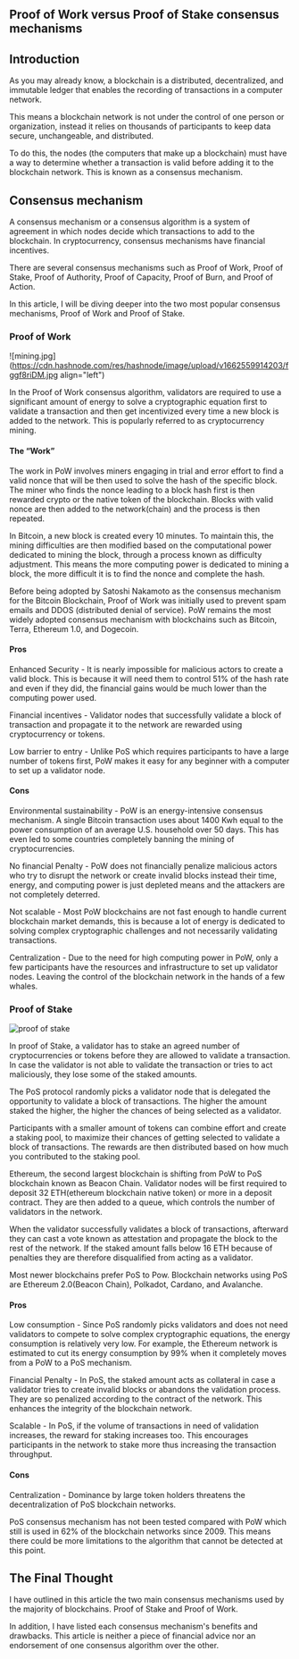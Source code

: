 ## Proof of Work versus Proof of Stake consensus mechanisms


## Introduction

As you may already know, a blockchain is a distributed, decentralized, and immutable ledger that enables the recording of transactions in a computer network.

This means a blockchain network is not under the control of one person or organization, instead it relies on thousands of participants to keep data secure, unchangeable, and distributed.

To do this, the nodes (the computers that make up a blockchain) must have a way to determine whether a transaction is valid before adding it to the blockchain network. This is known as a consensus mechanism.

## Consensus mechanism

A consensus mechanism or a consensus algorithm is a system of agreement in which nodes decide which transactions to add to the blockchain. In cryptocurrency, consensus mechanisms have financial incentives.

There are several consensus mechanisms such as Proof of Work, Proof of Stake, Proof of Authority, Proof of Capacity, Proof of Burn, and Proof of Action.

 In this article, I will be diving deeper into the two most popular consensus mechanisms, Proof of Work and Proof of Stake.

### Proof of Work

![mining.jpg](https://cdn.hashnode.com/res/hashnode/image/upload/v1662559914203/fggf8riDM.jpg align="left")

In the Proof of Work consensus algorithm, validators are required to use a significant amount of energy to solve a cryptographic equation first to validate a transaction and then get incentivized every time a new block is added to the network. This is popularly referred to as cryptocurrency mining.

#### The “Work”

The work in PoW involves miners engaging in trial and error effort to find a valid nonce that will be then used to solve the hash of the specific block. The miner who finds the nonce leading to a block hash first is then rewarded crypto or the native token of the blockchain. Blocks with valid nonce are then added to the network(chain) and the process is then repeated.

In Bitcoin, a new block is created every 10 minutes. To maintain this, the mining difficulties are then modified based on the computational power dedicated to mining the block, through a process known as difficulty adjustment. This means the more computing power is dedicated to mining a block, the more difficult it is to find the nonce and complete the hash.

Before being adopted by Satoshi Nakamoto as the consensus mechanism for the Bitcoin Blockchain, Proof of Work was initially used to prevent spam emails and DDOS (distributed denial of service). PoW remains the most widely adopted consensus mechanism with blockchains such as Bitcoin, Terra, Ethereum 1.0, and Dogecoin. 

#### Pros 

Enhanced Security - It is nearly impossible for malicious actors to create a valid block. This is because it will need them to control 51% of the hash rate and even if they did, the financial gains would be much lower than the computing power used. 

Financial incentives - Validator nodes that successfully validate a block of transaction and propagate it to the network are rewarded using cryptocurrency or tokens.

Low barrier to entry - Unlike PoS which requires participants to have a large number of tokens first, PoW makes it easy for any beginner with a computer to set up a validator node.

#### Cons 

Environmental sustainability - PoW is an energy-intensive consensus mechanism. A single Bitcoin transaction uses about 1400 Kwh equal to the power consumption of an average U.S. household over 50 days. This has even led to some countries completely banning the mining of cryptocurrencies.

No financial Penalty - PoW does not financially penalize malicious actors who try to disrupt the network or create invalid blocks instead their time, energy, and computing power is just depleted means and the attackers are not completely deterred.

Not scalable - Most PoW blockchains are not fast enough to handle current blockchain market demands, this is because a lot of energy is dedicated to solving complex cryptographic challenges and not necessarily validating transactions.

Centralization - Due to the need for high computing power in PoW, only a few participants have the resources and infrastructure to set up validator nodes. Leaving the control of the blockchain network in the hands of a few whales.

### Proof of Stake 

![proof of stake](https://encrypted-tbn0.gstatic.com/images?q=tbn:ANd9GcRq7Vz32z-vJPRtBYvu-1kN_cXxKBbRocMVSsnF0-PNHJTDF63EfKhQB9ZMJOms5qCUlU4&usqp=CAUalign="center")

In proof of Stake, a validator has to stake an agreed number of cryptocurrencies or tokens before they are allowed to validate a transaction. In case the validator is not able to validate the transaction or tries to act maliciously, they lose some of the staked amounts.

The PoS protocol randomly picks a validator node that is delegated the opportunity to validate a block of transactions. The higher the amount staked the higher, the higher the chances of being selected as a validator.

Participants with a smaller amount of tokens can combine effort and create a staking pool, to maximize their chances of getting selected to validate a block of transactions. The rewards are then distributed based on how much you contributed to the staking pool.

Ethereum, the second largest blockchain is shifting from PoW to PoS blockchain known as Beacon Chain. Validator nodes will be first required to deposit 32 ETH(ethereum blockchain native token) or more in a deposit contract. They are then added to a queue, which controls the number of validators in the network.

When the validator successfully validates a block of transactions, afterward they can cast a vote known as attestation and propagate the block to the rest of the network. If the staked amount falls below 16 ETH because of penalties they are therefore disqualified from acting as a validator.

Most newer blockchains prefer PoS to Pow. Blockchain networks using PoS are Ethereum 2.0(Beacon Chain), Polkadot, Cardano, and Avalanche.

#### Pros

Low consumption - Since PoS randomly picks validators and does not need validators to compete to solve complex cryptographic equations, the energy consumption is relatively very low. For example, the Ethereum network is estimated to cut its energy consumption by 99% when it completely moves from a PoW to a PoS mechanism.

Financial Penalty - In PoS, the staked amount acts as collateral in case a validator tries to create invalid blocks or abandons the validation process. They are so penalized according to the contract of the network. This enhances the integrity of the blockchain network.

Scalable - In PoS, if the volume of transactions in need of validation increases, the reward for staking increases too. This encourages participants in the network to stake more thus increasing the transaction throughput.

#### Cons 

Centralization - Dominance by large token holders threatens the decentralization of PoS blockchain networks.

PoS consensus mechanism has not been tested compared with PoW which still is used in 62% of the blockchain networks since 2009. This means there could be more limitations to the algorithm that cannot be detected at this point.

## The Final Thought

I have outlined in this article the two main consensus mechanisms used by the majority of blockchains. Proof of Stake and Proof of Work.

In addition, I have listed each consensus mechanism's benefits and drawbacks. This article is neither a piece of financial advice nor an endorsement of one consensus algorithm over the other. 

